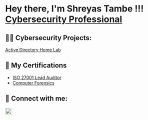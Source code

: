 <h1>Hey there, I'm Shreyas Tambe !!! <a href="https://www.linkedin.com/in/shreyas-tambe/">Cybersecurity Professional</a>

  <h2>👨‍💻 Cybersecurity Projects:</h2>

  [Active Directory Home Lab](https://github.com/joshmadakor1/AD_PS)
 
  <h2>🎯 My Certifications</h2>
  
  - [ISO 27001 Lead Auditor](https://drive.google.com/file/d/1WCs1vbyD0hgQkLeOM3TXJsbhUL8RUBRm/view?usp=share_link)
  - [Computer Forensics](https://drive.google.com/file/d/14MjJPjHmrPlhmEWeyHJh2UGL0WzPqGRo/view?usp=share_link)

<h2> 🤳 Connect with me:</h2>

  [<img align="left" alt="Shreyas Tambe | LinkedIn" width="22px" src="https://www.linkedin.com/in/shreyas-tambe/ " />][linkedin]


[twitter]: https://twitter.com/joshmadakor
[youtube]: https://www.youtube.com/c/joshmadakor
[instagram]: https://www.instagram.com/joshmadakor/
[linkedin]: https://linkedin.com/in/joshmadakor

<!--
**joshmadakor1/joshmadakor1** is a ✨ _special_ ✨ repository because its `README.md` (this file) appears on your GitHub profile.

Here are some ideas to get you started:

- 🔭 I’m currently working on ...
- 🌱 I’m currently learning ...
- 👯 I’m looking to collaborate on ...
- 🤔 I’m looking for help with ...
- 💬 Ask me about ...
- 📫 How to reach me: ...
- 😄 Pronouns: ...
- ⚡ Fun fact: ...
-->
